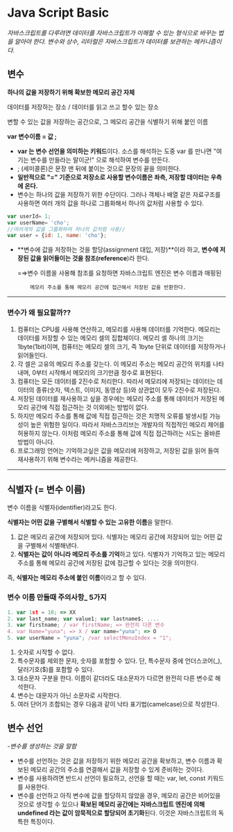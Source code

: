 # Java Script Basic

*자바스크립트를  다루려면 데이터를 자바스크립트가 이해할 수 있는 형식으로 바꾸는 법을 알아야 한다.  변수와 상수, 리터럴은 자바스크립트가 데이터를 보관하는 메커니즘이다.*



## 변수

**하나의 값을 저장하기 위해 확보한 메모리 공간 자체**

데이터를 저장하는 장소 / 데이터를 읽고 쓰고 할수 있는 장소

변할 수 있는 값을 저장하는 공간으로, 그 메모리 공간을 식별하기 위해 붙인 이름

**var 변수이름 = 값 ;**

- **var 는 변수 선언을 의미하는 키워드**이다. 소스를 해석하는 도중 var 를 만나면 "여기는 변수를 만들라는 말이군!" 으로 해석하여 변수를 만든다.
- ; (세미콜론)은 문장 맨 뒤에 붙이는 것으로 문장의 끝을 의미한다.
- **일반적으로 "=" 기준으로 저장소로 사용할 변수이름은 좌측, 저장할 데이터는 우측에 온다.**
- 변수는 하나의 값을 저장하기 위한 수단이다.  그러나 객체나 배열 같은 자료구조를 사용하면 여러 개의 값을 하나로  그룹화해서 하나의 값처럼 사용할 수 있다.

```jsx
var userId= 1;
var userName= 'cho';
//여러개의 값을 그룹화하여 하나의 값처럼 사용//
var user = {id: 1, name: 'cho'};
```

- **변수에 값을 저장하는 것을 할당(assignment 대입, 저장)**이라 하고, **변수에 저장된 값을 읽어들이는 것을 참조(reference**)라 한다.

  =⇒변수 이름을 사용해 참조를 요청하면 자바스크립트 엔진은 변수 이름과 매핑된

  ```
      메모리 주소를 통해 메모리 공간에 접근해서 저장된 값을 반환한다.
  ```

------

### 변수가 왜 필요할까??

1. 컴퓨터는 CPU를 사용해 연산하고, 메모리를 사용해 데이터를 기억한다. 메모리는 데이터를 저장할 수 있는 메모리 셀의 집합체이다. 메모리 셀 하나의 크기는 1byte(1bit)이며, 컴퓨터는 메모리 셀의 크기, 즉 1byte 단위로 데이터를 저장하거나 읽어들인다.
2. 각 셀은 고유의 메모리 주소를 갖는다. 이 메모리 주소는 메모리 공간의 위치를 나타내며, 0부터 시작해서 메모리의 크기만큼 정수로 표현된다.
3. 컴퓨터는 모든 데이터를 2진수로 처리한다. 따라서 메모리에 저장되는 데이터는 데이터의 종류(숫자, 텍스트, 이미지, 동영상 등)와 상관없이 모두 2진수로 저장된다.
4. 저장된 데이터를 재사용하고 싶을 경우에는 메모리 주소를 통해 데이터가 저장된 메모리 공간에 직접 접근하는 것 이외에는 방법이 없다.
5. 하지만 메모리 주소를 통해 값에 직접 접근하는 것은 치명적 오류를 발생시킬 가능성이 높은 위험한 일이다. 따라서 자바스크리브는 개발자의 직접적인 메모리 제어를 허용하지 않는다. 이처럼 메모리 주소를 통해 값에 직접 접근하려는 시도는 올바른 방법이 아니다.
6. 프로그래밍 언어는 기억하고싶은 값을 메모리에 저장하고, 저장된 값을 읽어 들여 재사용하기 위해 변수라는 메커니즘을 제공한다.

------



## 식별자 (= 변수 이름)

변수 이름을 식별자(identifier)라고도 한다.

**식별자는 어떤 값을 구별해서 식별할 수 있는 고유한 이름**을 말한다.

1. 값은 메모리 공간에 저장되어 있다. 식별자는 메모리 공간에 저장되어 있는 어떤 값을 구별해서 식별해낸다.
2. **식별자는 값이 아니라 메모리 주소를 기억**하고 있다. 식별자가 기억하고 있는 메모리 주소를 통해 메모리 공간에 저장된 값에 접근할 수 있다는 것을 의미한다.

즉, **식별자는 메모리 주소에 붙인 이름**이라고 할 수 있다.



### 변수 이름 만들때 주의사항_ 5가지

```jsx
1. var 1st = 10; => XX
2. var last_name; var value1; var lastname$; ....
3. var firstname; / var firstName; => 완전히 다른 변수
4. var Name="yuna"; => X / var name="yuna"; => O
5. var userName = "yuna"; /var selectMenuIndex = "1";
```

1. 숫자로 시작할 수 없다.
2. 특수문자를 제외한 문자, 숫자를 포함할 수 있다. 단, 특수문자 중에 언더스코어(_), 달러기호($)를 포함할 수 있다.
3. 대소문자 구분을 한다. 이름이 같더라도 대소문자가 다르면 완전히 다른 변수로 해석한다.
4. 변수는 대문자가 아닌 소문자로 시작한다.
5. 여러 단어가 조합되는 경우 다음과 같이 낙타 표기법(camelcase)으로 작성한다.



## 변수 선언

*-변수를 생성하는 것을 말함*

- 변수를 선언하는 것은 값을 저장하기 위한 메모리 공간을 확보하고, 변수 이름과 확보된 메모리 공간의 주소를 연결해서 값을 저장할 수 있게 준비하는 것이다.
- 변수를 사용하려면 반드시 선언이 필요하고, 선언을 할 때는 var, let, const 키워드를 사용한다.
- 변수를 선언하고 아직 변수에 값을 할당하지 않았을 경우, 메모리 공간은 비어있을 것으로 생각할 수 있으나 **확보된 메모리 공간에는 자바스크립트 엔진에 의해 undefined 라는 값이 암묵적으로 할당되어 초기화**된다. 이것은 자바스크립트의 독특한 특징이다.